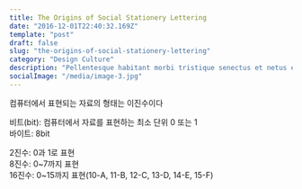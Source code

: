 ```yaml
---
title: The Origins of Social Stationery Lettering
date: "2016-12-01T22:40:32.169Z"
template: "post"
draft: false
slug: "the-origins-of-social-stationery-lettering"
category: "Design Culture"
description: "Pellentesque habitant morbi tristique senectus et netus et malesuada fames ac turpis egestas. Vestibulum tortor quam, feugiat vitae, ultricies eget, tempor sit amet, ante."
socialImage: "/media/image-3.jpg"
---
```


컴퓨터에서 표현되는 자료의 형태는 이진수이다  

비트(bit): 컴퓨터에서 자료를 표현하는 최소 단위 0 또는 1  
바이트: 8bit  
  
  
2진수: 0과 1로 표현  
8진수: 0~7까지 표현  
16진수: 0~15까지 표현(10-A, 11-B, 12-C, 13-D, 14-E, 15-F)  


<!-- ![Nulla faucibus vestibulum eros in tempus. Vestibulum tempor imperdiet velit nec dapibus](/media/image-2.jpg) -->
